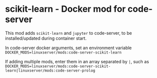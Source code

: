 # scikit-learn - Docker mod for code-server

This mod adds `scikit-learn` and `jupyter` to code-server, to be installed/updated during container start.

In code-server docker arguments, set an environment variable `DOCKER_MODS=linuxserver/mods:code-server-scikit-learn`

If adding multiple mods, enter them in an array separated by `|`, such as `DOCKER_MODS=linuxserver/mods:code-server-scikit-learn|linuxserver/mods:code-server-prolog`
